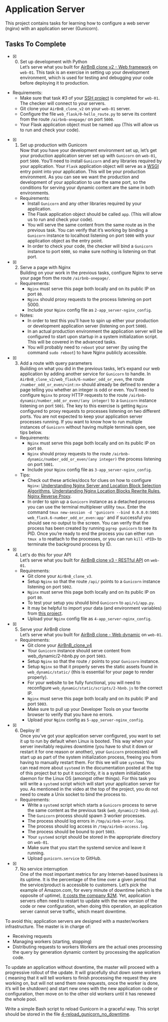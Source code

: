 # Application Server

This project contains tasks for learning how to configure a web server (nginx) with an application server (Gunicorn).

## Tasks To Complete

+ [x] 0. Set up development with Python<br/>Let’s serve what you built for [AirBnB clone v2 - Web framework](https://github.com/asalf-tadesse/AirBnB_clone_v2) on `web-01`. This task is an exercise in setting up your development environment, which is used for testing and debugging your code before deploying it to production.
+ Requirements:
  + Make sure that task #3 of your [SSH project](../0x0B-ssh/README.md) is completed for `web-01`. The checker will connect to your servers.
  + Git clone your `AirBnB_clone_v2` on your `web-01` server.
  + Configure the file `web_flask/0-hello_route.py` to serve its content from the route `/airbnb-onepage/` on port `5000`.
  + Your Flask application object must be named `app` (This will allow us to run and check your code).

+ [x] 1. Set up production with Gunicorn<br/>Now that you have your development environment set up, let’s get your production application server set up with `Gunicorn` on `web-01`, port `5000`. You’ll need to install `Gunicorn` and any libraries required by your application. Your `Flask` application object will serve as a [WSGI](https://www.fullstackpython.com/wsgi-servers.html) entry point into your application. This will be your production environment. As you can see we want the production and development of your application to use the same port, so the conditions for serving your dynamic content are the same in both environments.
  + Requirements:
    + Install `Gunicorn` and any other libraries required by your application.
    + The Flask application object should be called `app`. (This will allow us to run and check your code).
    + You will serve the same content from the same route as in the previous task. You can verify that it’s working by binding a `Gunicorn` instance to localhost listening on port `5000` with your application object as the entry point.
    + In order to check your code, the checker will bind a `Gunicorn` instance to port `6000`, so make sure nothing is listening on that port.

+ [x] 2. Serve a page with Nginx<br/>Building on your work in the previous tasks, configure Nginx to serve your page from the route `/airbnb-onepage/`.
  + Requirements:
    + `Nginx` must serve this page both locally and on its public IP on port `80`.
    + `Nginx` should proxy requests to the process listening on port 5000.
    + Include your `Nginx` config file as `2-app_server-nginx_config`.
  + Notes:
    + In order to test this you’ll have to spin up either your production or development application server (listening on port `5000`).
    + In an actual production environment the application server will be configured to start upon startup in a system initialization script. This will be covered in the advanced tasks.
    + You will probably need to `reboot` your server (by using the command `sudo reboot`) to have Nginx publicly accessible.

+ [x] 3. Add a route with query parameters<br/>Building on what you did in the previous tasks, let’s expand our web application by adding another service for `Gunicorn` to handle. In `AirBnB_clone_v2/web_flask/6-number_odd_or_even`, the route `/number_odd_or_even/<int:n>` should already be defined to render a page telling you whether an integer is odd or even. You’ll need to configure `Nginx` to proxy HTTP requests to the route `/airbnb-dynamic/number_odd_or_even/(any integer)` to a `Gunicorn` instance listening on port `5001`. The key to this exercise is getting `Nginx` configured to proxy requests to processes listening on two different ports. You are not expected to keep your application server processes running. If you want to know how to run multiple instances of `Gunicorn` without having multiple terminals open, see tips below.
  + Requirements:
    + `Nginx` must serve this page both locally and on its public IP on port `80`.
    + `Nginx` should proxy requests to the route `/airbnb-dynamic/number_odd_or_even/(any integer)` the process listening on port `5001`.
    + Include your `Nginx` config file as `3-app_server-nginx_config`.
  + Tips:
    + Check out these articles/docs for clues on how to configure `Nginx`: [Understanding Nginx Server and Location Block Selection Algorithms](https://www.digitalocean.com/community/tutorials/understanding-nginx-server-and-location-block-selection-algorithms#matching-location-blocks), [Understanding Nginx Location Blocks Rewrite Rules](http://blog.pixelastic.com/2013/09/27/understanding-nginx-location-blocks-rewrite-rules/), [Nginx Reverse Proxy](https://docs.nginx.com/nginx/admin-guide/web-server/reverse-proxy/#).
    + In order to spin up a `Gunicorn` instance as a detached process you can use the terminal multiplexer utility `tmux`. Enter the command `tmux new-session -d 'gunicorn --bind 0.0.0.0:5001 web_flask.6-number_odd_or_even:app'` and if successful you should see no output to the screen. You can verify that the process has been created by running `pgrep gunicorn` to see its PID. Once you’re ready to end the process you can either run `tmux a` to reattach to the processes, or you can run `kill <PID>` to terminate the background process by ID.

+ [x] 4. Let's do this for your API<br/>Let’s serve what you built for [AirBnB clone v3 - RESTful API](https://github.com/asalf-tadesse/AirBnB_clone_v3) on `web-01`.
  + Requirements:
    + Git clone your `AirBnB_clone_v3`.
    + Setup `Nginx` so that the route `/api/` points to a `Gunicorn` instance listening on port `5002`.
    + `Nginx` must serve this page both locally and on its public IP on port `80`.
    + To test your setup you should bind `Gunicorn` to `api/v1/app.py`.
    + It may be helpful to import your data (and environment variables) from [this project](https://github.com/asalf-tadesse/AirBnB_clone_v2).
    + Upload your `Nginx` config file as `4-app_server-nginx_config`.

+ [x] 5. Serve your AirBnB clone<br/>Let’s serve what you built for [AirBnB clone - Web dynamic](https://github.com/asalf-tadesse/AirBnB_clone_v4) on `web-01`.
  + Requirements:
    + Git clone your [AirBnB_clone_v4](https://github.com/asalf-tadesse/AirBnB_clone_v4)
    + Your `Gunicorn` instance should serve content from web_dynamic/2-hbnb.py on port `5003`.
    + Setup `Nginx` so that the route `/` points to your `Gunicorn` instance.
    + Setup `Nginx` so that it properly serves the static assets found in `web_dynamic/static/` (this is essential for your page to render properly).
    + For your website to be fully functional, you will need to reconfigure `web_dynamic/static/scripts/2-hbnb.js` to the correct IP.
    + `Nginx` must serve this page both locally and on its public IP and port `5003`.
    + Make sure to pull up your Developer Tools on your favorite browser to verify that you have no errors.
    + Upload your `Nginx` config as `5-app_server-nginx_config`.

+ [x] 6. Deploy it!<br/>Once you’ve got your application server configured, you want to set it up to run by default when Linux is booted. This way when your server inevitably requires downtime (you have to shut it down or restart it for one reason or another), your `Gunicorn` process(es) will start up as part of the system initialization process, freeing you from having to manually restart them. For this we will use `systemd`. You can read more about `systemd` in the documentation posted at the top of this project but to put it succinctly, it is a system initialization daemon for the Linux OS (amongst other things). For this task you will write a `systemd` script which will start your application server for you. As mentioned in the video at the top of the project, you do not need to create a Unix socket to bind the process to.
  + Requirements:
    + Write a `systemd` script which starts a `Gunicorn` process to serve the same content as the previous task (`web_dynamic/2-hbnb.py`).
    + The `Gunicorn` process should spawn 3 worker processes.
    + The process should log errors in `/tmp/airbnb-error.log`.
    + The process should log access in `/tmp/airbnb-access.log`.
    + The process should be bound to port `5003`.
    + Your `systemd` script should be stored in the appropriate directory on `web-01`.
    + Make sure that you start the systemd service and leave it running.
    + Upload `gunicorn.service` to GitHub.

+ [x] 7. No service interruption<br/>
One of the most important metrics for any Internet-based business is its uptime. It is the percentage of the time over a given period that the service/product is accessible to customers. Let’s pick the example of Amazon.com, for every minute of downtime (which is the opposite of uptime), [it costs the company $2M](https://storageservers.wordpress.com/2016/03/14/amazon-downtime-costs-2-million-loss-per-minute/). Yet, application servers often need to restart to update with the new version of the code or new configuration, when doing this operation, an application server cannot serve traffic, which meant downtime.

To avoid this; application servers are designed with a master/workers infrastructure. The master is in charge of:
  + Receiving requests
  + Managing workers (starting, stopping)
  + Distributing requests to workers
Workers are the actual ones processing the query by generation dynamic content by processing the application code.

To update an application without downtime, the master will proceed with a progressive rollout of the update. It will gracefully shut down some workers ( meaning that it will tell workers to finish processing the request they are working on, but will not send them new requests, once the worker is done, it’s will be shutdown) and start new ones with the new application code or configuration, then move on to the other old workers until it has renewed the whole pool.

Write a simple Bash script to reload Gunicorn in a graceful way. This script should be stored in the file [4-reload_gunicorn_no_downtime](4-reload_gunicorn_no_downtime).

